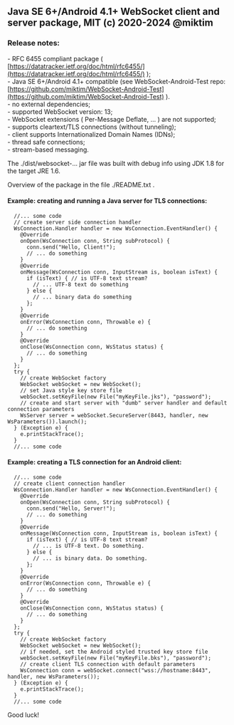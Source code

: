 ## Java SE 6+/Android 4.1+ WebSocket client and server package, MIT (c) 2020-2024 @miktim<br/>
### Release notes:

\- RFC 6455 compliant package ( [https://datatracker.ietf.org/doc/html/rfc6455/](https://datatracker.ietf.org/doc/html/rfc6455/) );  
\- Java SE 6+/Android 4.1+ compatible (see WebSocket-Android-Test repo:  
  [https://github.com/miktim/WebSocket-Android-Test](https://github.com/miktim/WebSocket-Android-Test) ).  
\- no external dependencies;  
\- supported WebSocket version: 13;  
\- WebSocket extensions ( Per-Message Deflate, ... ) are not supported;  
\- supports cleartext/TLS connections (without tunneling);  
\- client supports Internationalized Domain Names (IDNs);  
\- thread safe connections;  
\- stream-based messaging.    

The ./dist/websocket-... jar file was built with debug info using JDK 1.8 for the target JRE 1.6.  

Overview of the package in the file ./README.txt .  

#### Example: creating and running a Java server for TLS connections:  


```  
  //... some code
  // create server side connection handler
  WsConnection.Handler handler = new WsConnection.EventHandler() {
    @Override
    onOpen(WsConnection conn, String subProtocol) {
      conn.send("Hello, Client!");
      // ... do something
    }
    @Override
    onMessage(WsConnection conn, InputStream is, boolean isText) {
      if (isText) { // is UTF-8 text stream?
        // ... UTF-8 text do something
      } else {
        // ... binary data do something
      };
    }
    @Override
    onError(WsConnection conn, Throwable e) {
      // ... do something
    }
    @Override
    onClose(WsConnection conn, WsStatus status) {
      // ... do something
    }
  };
  try {
    // create WebSocket factory
    WebSocket webSocket = new WebSocket();
    // set Java style key store file
    webSocket.setKeyFile(new File("myKeyFile.jks"), "password");
    // create and start server with "dumb" server handler and default connection parameters
    WsServer server = webSocket.SecureServer(8443, handler, new WsParameters()).launch();	
  } (Exception e) {
    e.printStackTrace();
  }
  //... some code
```  

#### Example: creating a TLS connection for an Android client:  

```
  //... some code
  // create client connection handler
  WsConnection.Handler handler = new WsConnection.EventHandler() {
    @Override
    onOpen(WsConnection conn, String subProtocol) {
      conn.send("Hello, Server!");
      // ... do something
    }
    @Override
    onMessage(WsConnection conn, InputStream is, boolean isText) {
      if (isText) { // is UTF-8 text stream?
        // ... is UTF-8 text. Do something.
      } else {
        // ... is binary data. Do something.
      };
    }
    @Override
    onError(WsConnection conn, Throwable e) {
      // ... do something
    }
    @Override
    onClose(WsConnection conn, WsStatus status) {
      // ... do something
    }
  };
  try {
    // create WebSocket factory
    WebSocket webSocket = new WebSocket();
    // if needed, set the Android styled trusted key store file
    webSocket.setKeyFile(new File("myKeyFile.bks"), "password");
    // create client TLS connection with default parameters
    WsConnection conn = webSocket.connect("wss://hostname:8443", handler, new WsParameters());	
  } (Exception e) {
    e.printStackTrace();
  }
  //... some code

```

Good luck!